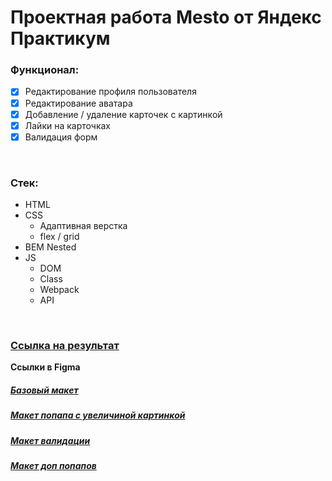 # Проектная работа Mesto от Яндекс Практикум

### Функционал:
- [x] Редактирование профиля пользователя
- [x] Редактирование аватара
- [x] Добавление / удаление карточек с картинкой
- [x] Лайки на карточках
- [x] Валидация форм

<br>

### Стек:
- HTML
- CSS
  - Адаптивная верстка
  - flex / grid
- BEM Nested
- JS
  - DOM
  - Class
  - Webpack
  - API

<br>

### **[Ссылка на результат](https://broman22.github.io/mesto/)**

**Ссылки в Figma**
##### **[Базовый макет](https://www.figma.com/file/2cn9N9jSkmxD84oJik7xL7/JavaScript.-Sprint-4?node-id=0%3A1)**
##### **[Макет попапа с увеличиной картинкой](https://www.figma.com/file/bjyvbKKJN2naO0ucURl2Z0/JavaScript.-Sprint-5?node-id=0%3A1)**
##### **[Макет валидации](https://www.figma.com/file/kRVLKwYG3d1HGLvh7JFWRT/JavaScript.-Sprint-6?node-id=0%3A1)**
##### **[Макет доп попапов](https://www.figma.com/file/PSdQFRHoxXJFs2FH8IXViF/JavaScript-9-sprint?node-id=0%3A1)**